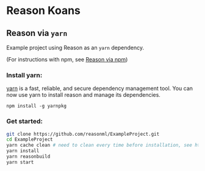 # Reason Koans

## Reason via `yarn`

Example project using Reason as an `yarn` dependency.

(For instructions with npm, see [Reason via npm](https://github.com/reasonml/ExampleProject/blob/master/README-NPM.md))

### Install yarn:

[yarn](https://yarnpkg.com/) is a fast, reliable, and secure dependency management tool. You can now use yarn to install reason and manage its dependencies.

```
npm install -g yarnpkg
```

### Get started: 
```sh
git clone https://github.com/reasonml/ExampleProject.git
cd ExampleProject
yarn cache clean # need to clean every time before installation, see https://github.com/yarnpkg/yarn/issues/480
yarn install
yarn reasonbuild
yarn start
```
